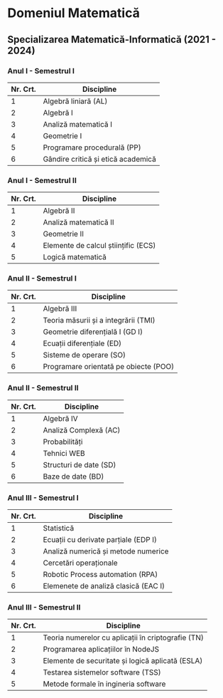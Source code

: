 # Domeniul Matematică
## Specializarea Matematică-Informatică (2021 - 2024)
### Anul I - Semestrul I
| Nr. Crt.  | Discipline |
| ------------- | ------------- |
| 1  | Algebră liniară (AL)  |
| 2  | Algebră I  |
| 3  | Analiză matematică I  |
| 4  | Geometrie I  |
| 5  | Programare procedurală (PP)  |
| 6  | Gândire critică și etică academică  |

### Anul I - Semestrul II
| Nr. Crt.  | Discipline |
| ------------- | ------------- |
| 1  | Algebră II  |
| 2  | Analiză matematică II  |
| 3  | Geometrie II  |
| 4  | Elemente de calcul științific (ECS)  |
| 5  | Logică matematică  |

### Anul II - Semestrul I
| Nr. Crt.  | Discipline |
| ------------- | ------------- |
| 1  | Algebră III  |
| 2  | Teoria măsurii și a integrării (TMI)  |
| 3  | Geometrie diferențială I (GD I) |
| 4  | Ecuații diferențiale (ED)  |
| 5  | Sisteme de operare (SO)  |
| 6  | Programare orientată pe obiecte (POO)  |

### Anul II - Semestrul II
| Nr. Crt.  | Discipline |
| ------------- | ------------- |
| 1  | Algebră IV  |
| 2  | Analiză Complexă (AC)  |
| 3  | Probabilități |
| 4  | Tehnici WEB  |
| 5  | Structuri de date (SD)  |
| 6  | Baze de date (BD)  |

### Anul III - Semestrul I
| Nr. Crt.  | Discipline |
| ------------- | ------------- |
| 1  | Statistică  |
| 2  | Ecuații cu derivate parțiale (EDP I)  |
| 3  | Analiză numerică și metode numerice |
| 4  | Cercetări operaționale  |
| 5  | Robotic Process automation (RPA)  |
| 6  | Elemenete de analiză clasică (EAC I)  |

### Anul III - Semestrul II
| Nr. Crt.  | Discipline |
| ------------- | ------------- |
| 1  | Teoria numerelor cu aplicații în criptografie (TN)  |
| 2  | Programarea aplicațiilor în NodeJS  |
| 3  | Elemente de securitate și logică aplicată (ESLA) |
| 4  | Testarea sistemelor software (TSS)  |
| 5  | Metode formale în ingineria software  |
